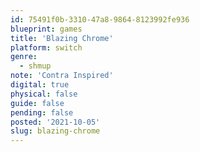 ```yaml
---
id: 75491f0b-3310-47a8-9864-8123992fe936
blueprint: games
title: 'Blazing Chrome'
platform: switch
genre:
  - shmup
note: 'Contra Inspired'
digital: true
physical: false
guide: false
pending: false
posted: '2021-10-05'
slug: blazing-chrome
---
```

